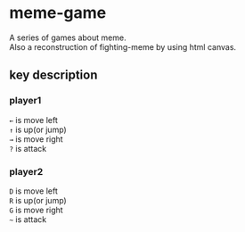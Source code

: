 # meme-game
A series of games about meme.  
Also a reconstruction of fighting-meme by using html canvas.  
## key description
### player1
`←` is move left  
`↑` is up(or jump)  
`→` is move right  
`?` is attack  
### player2
`D` is move left  
`R` is up(or jump)  
`G` is move right  
`~` is attack
